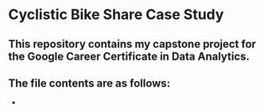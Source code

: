 # Cyclistic Bike Share Case Study

## This repository contains my capstone project for the Google Career Certificate in Data Analytics.

## The file contents are as follows:

* 
